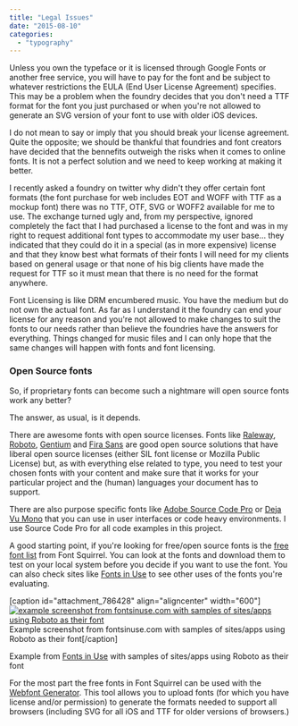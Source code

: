 ```yaml
---
title: "Legal Issues"
date: "2015-08-10"
categories: 
  - "typography"
---
```


Unless you own the typeface or it is licensed through Google Fonts or another free service, you will have to pay for the font and be subject to whatever restrictions the EULA (End User License Agreement) specifies. This may be a problem when the foundry decides that you don't need a TTF format for the font you just purchased or when you're not allowed to generate an SVG version of your font to use with older iOS devices.

I do not mean to say or imply that you should break your license agreement. Quite the opposite; we should be thankful that foundries and font creators have decided that the bennefits outweigh the risks when it comes to online fonts. It is not a perfect solution and we need to keep working at making it better.

I recently asked a foundry on twitter why didn't they offer certain font formats (the font purchase for web includes EOT and WOFF with TTF as a mockup font) there was no TTF, OTF, SVG or WOFF2 available for me to use. The exchange turned ugly and, from my perspective, ignored completely the fact that I had purchased a license to the font and was in my right to request additional font types to accommodate my user base... they indicated that they could do it in a special (as in more expensive) license and that they know best what formats of their fonts I will need for my clients based on general usage or that none of his big clients have made the request for TTF so it must mean that there is no need for the format anywhere.

Font Licensing is like DRM encumbered music. You have the medium but do not own the actual font. As far as I understand it the foundry can end your license for any reason and you're not allowed to make changes to suit the fonts to our needs rather than believe the foundries have the answers for everything. Things changed for music files and I can only hope that the same changes will happen with fonts and font licensing.

### Open Source fonts

So, if proprietary fonts can become such a nightmare will open source fonts work any better?

The answer, as usual, is it depends.

There are awesome fonts with open source licenses. Fonts like [Raleway](http://www.fontsquirrel.com/fonts/raleway), [Roboto](http://www.fontsquirrel.com/fonts/roboto), [Gentium](http://scripts.sil.org/cms/scripts/page.php?site_id=nrsi&id=gentium) and [Fira Sans](http://www.fontsquirrel.com/fonts/fira-sans) are good open source solutions that have liberal open source licenses (either SIL font license or Mozilla Public License) but, as with everything else related to type, you need to test your chosen fonts with your content and make sure that it works for your particular project and the (human) languages your document has to support.

There are also purpose specific fonts like [Adobe Source Code Pro](http://adobe-fonts.github.io/source-code-pro/) or [Deja Vu Mono](http://dejavu-fonts.org/wiki/Main_Page) that you can use in user interfaces or code heavy environments. I use Source Code Pro for all code examples in this project.

A good starting point, if you're looking for free/open source fonts is the [free font list](http://www.fontsquirrel.com/fonts/list/find_fonts) from Font Squirrel. You can look at the fonts and download them to test on your local system before you decide if you want to use the font. You can also check sites like [Fonts in Use](http://fontsinuse.com/) to see other uses of the fonts you're evaluating.

\[caption id="attachment\_786428" align="aligncenter" width="600"\][![example screenshot from fontsinuse.com with samples of sites/apps using Roboto as their font](https://publishing-project.rivendellweb.net/wp-content/uploads/2015/06/fonts-in-use-example.png)](http:https://publishing-project.rivendellweb.net/wp-content/uploads/2015/06/fonts-in-use-example.png) Example screenshot from fontsinuse.com with samples of sites/apps using Roboto as their font\[/caption\]

Example from [Fonts in Use](fontsinuse.com) with samples of sites/apps using Roboto as their font

For the most part the free fonts in Font Squirrel can be used with the [Webfont Generator](http://www.fontsquirrel.com/tools/webfont-generator). This tool allows you to upload fonts (for which you have license and/or permission) to generate the formats needed to support all browsers (including SVG for all iOS and TTF for older versions of browsers.)
